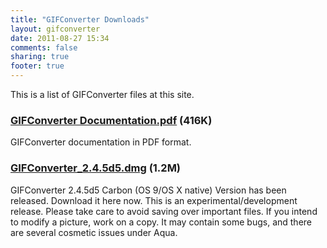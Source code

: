 ```yaml
---
title: "GIFConverter Downloads"
layout: gifconverter
date: 2011-08-27 15:34
comments: false
sharing: true
footer: true
---
```

This is a list of GIFConverter files at this site.

### [GIFConverter Documentation.pdf][] (416K)
GIFConverter documentation in PDF format.

### [GIFConverter_2.4.5d5.dmg][] (1.2M)
GIFConverter 2.4.5d5 Carbon (OS 9/OS X native) Version has been released. Download it here now. This is an experimental/development release. Please take care to avoid saving over important files. If you intend to modify a picture, work on a copy. It may contain some bugs, and there are several cosmetic issues under Aqua.  

  [GIFConverter Documentation.pdf]: /gifconverter-download/GIFConverter%20Documentation.pdf
  [GIFConverter_2.4.5d5.dmg]: /gifconverter-download/GIFConverter_2.4.5d5.dmg

